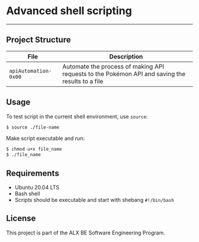 # Advanced shell scripting

---

## Project Structure

| File | Description |
|------|-------------|
| `apiAutomation-0x00` | Automate the process of making API requests to the Pokémon API and saving the results to a file |

## Usage

To test script in the current shell environment, use `source`:

```bash
$ source ./file-name
```

Make script executable and run:

```bash
$ chmod u+x file_name
$ ./file_name
```

## Requirements

* Ubuntu 20.04 LTS
* Bash shell
* Scripts should be executable and start with shebang `#!/bin/bash`

## License

This project is part of the ALX BE Software Engineering Program.


